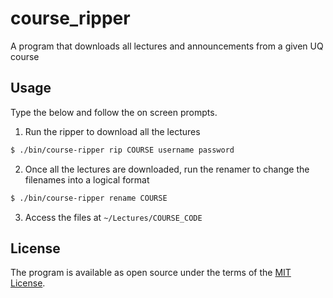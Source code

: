 # course_ripper
A program that downloads all lectures and announcements from a given UQ course

## Usage

Type the below and follow the on screen prompts.
1. Run the ripper to download all the lectures
    
```bash
$ ./bin/course-ripper rip COURSE username password
```
        
        
2. Once all the lectures are downloaded, run the renamer to change the filenames into a logical format
    
    
```bash
$ ./bin/course-ripper rename COURSE
```    

3. Access the files at `~/Lectures/COURSE_CODE`

## License

The program is available as open source under the terms of the [MIT License](http://opensource.org/licenses/MIT).

